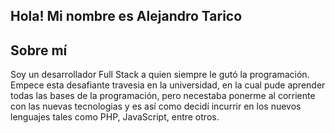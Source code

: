 ## Hola! Mi nombre es Alejandro Tarico

## Sobre mí

Soy un desarrollador Full Stack a quien siempre le gutó la programación. Empece esta desafiante travesia en la universidad, en la cual pude aprender todas las bases de la programación, pero necestaba ponerme al corriente con las nuevas tecnologias y es así como decidí incurrir en los nuevos lenguajes tales como PHP, JavaScript, entre otros.
